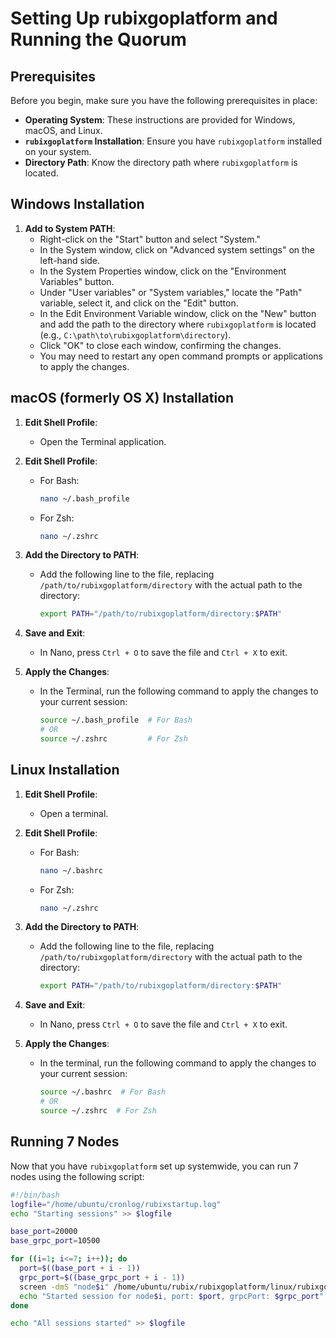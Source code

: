 # Setting Up rubixgoplatform and Running the Quorum

## Prerequisites

Before you begin, make sure you have the following prerequisites in place:

- **Operating System**: These instructions are provided for Windows, macOS, and Linux.
- **`rubixgoplatform` Installation**: Ensure you have `rubixgoplatform` installed on your system.
- **Directory Path**: Know the directory path where `rubixgoplatform` is located.

## Windows Installation

1. **Add to System PATH**:
   - Right-click on the "Start" button and select "System."
   - In the System window, click on "Advanced system settings" on the left-hand side.
   - In the System Properties window, click on the "Environment Variables" button.
   - Under "User variables" or "System variables," locate the "Path" variable, select it, and click on the "Edit" button.
   - In the Edit Environment Variable window, click on the "New" button and add the path to the directory where `rubixgoplatform` is located (e.g., `C:\path\to\rubixgoplatform\directory`).
   - Click "OK" to close each window, confirming the changes.
   - You may need to restart any open command prompts or applications to apply the changes.

## macOS (formerly OS X) Installation

1. **Edit Shell Profile**:
   - Open the Terminal application.

2. **Edit Shell Profile**:
   - For Bash:
     ```bash
     nano ~/.bash_profile
     ```
   - For Zsh:
     ```bash
     nano ~/.zshrc
     ```

3. **Add the Directory to PATH**:
   - Add the following line to the file, replacing `/path/to/rubixgoplatform/directory` with the actual path to the directory:
     ```bash
     export PATH="/path/to/rubixgoplatform/directory:$PATH"
     ```

4. **Save and Exit**:
   - In Nano, press `Ctrl + O` to save the file and `Ctrl + X` to exit.

5. **Apply the Changes**:
   - In the Terminal, run the following command to apply the changes to your current session:
     ```bash
     source ~/.bash_profile  # For Bash
     # OR
     source ~/.zshrc         # For Zsh
     ```

## Linux Installation

1. **Edit Shell Profile**:
   - Open a terminal.

2. **Edit Shell Profile**:
   - For Bash:
     ```bash
     nano ~/.bashrc
     ```
   - For Zsh:
     ```bash
     nano ~/.zshrc
     ```

3. **Add the Directory to PATH**:
   - Add the following line to the file, replacing `/path/to/rubixgoplatform/directory` with the actual path to the directory:
     ```bash
     export PATH="/path/to/rubixgoplatform/directory:$PATH"
     ```

4. **Save and Exit**:
   - In Nano, press `Ctrl + O` to save the file and `Ctrl + X` to exit.

5. **Apply the Changes**:
   - In the terminal, run the following command to apply the changes to your current session:
     ```bash
     source ~/.bashrc  # For Bash
     # OR
     source ~/.zshrc  # For Zsh
     ```

## Running 7 Nodes

Now that you have `rubixgoplatform` set up systemwide, you can run 7 nodes using the following script:

```bash
#!/bin/bash
logfile="/home/ubuntu/cronlog/rubixstartup.log"
echo "Starting sessions" >> $logfile

base_port=20000
base_grpc_port=10500

for ((i=1; i<=7; i++)); do
  port=$((base_port + i - 1))
  grpc_port=$((base_grpc_port + i - 1))
  screen -dmS "node$i" /home/ubuntu/rubix/rubixgoplatform/linux/rubixgoplatform run -p "node$i" -n "$i" -s -port "$port" -testNet -grpcPort "$grpc_port"
  echo "Started session for node$i, port: $port, grpcPort: $grpc_port" >> $logfile
done

echo "All sessions started" >> $logfile
